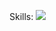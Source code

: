 


Skills: 
<img src="https://cdn.jsdelivr.net/gh/devicons/devicon/icons/python/python-original.svg" />
